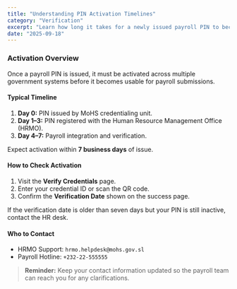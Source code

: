 ```yaml
---
title: "Understanding PIN Activation Timelines"
category: "Verification"
excerpt: "Learn how long it takes for a newly issued payroll PIN to become active and how to confirm activation status."
date: "2025-09-18"
---
```


### Activation Overview

Once a payroll PIN is issued, it must be activated across multiple government systems before it becomes usable for payroll submissions.

#### Typical Timeline

1. **Day 0:** PIN issued by MoHS credentialing unit.
2. **Day 1–3:** PIN registered with the Human Resource Management Office (HRMO).
3. **Day 4–7:** Payroll integration and verification.

Expect activation within **7 business days** of issue.

#### How to Check Activation

1. Visit the **Verify Credentials** page.
2. Enter your credential ID or scan the QR code.
3. Confirm the **Verification Date** shown on the success page.

If the verification date is older than seven days but your PIN is still inactive, contact the HR desk.

#### Who to Contact

- HRMO Support: `hrmo.helpdesk@mohs.gov.sl`
- Payroll Hotline: `+232-22-555555`

> **Reminder:** Keep your contact information updated so the payroll team can reach you for any clarifications.
